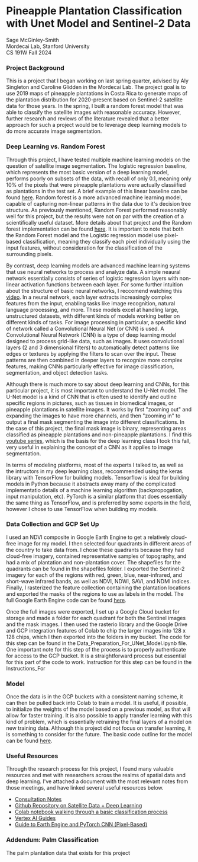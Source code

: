 # Pineapple Plantation Classification with Unet Model and Sentinel-2 Data 
Sage McGinley-Smith \
Mordecai Lab, Stanford University\
CS 191W Fall 2024

### Project Background
This is a project that I began working on last spring quarter, advised by Aly Singleton and Caroline Glidden in the Mordecai Lab. The project goal is to use 2019 maps of pineapple plantations in Costa Rica to generate maps of the plantation distribution for 2020-present based on Sentinel-2 satellite data for those years. In the spring, I built a random forest model that was able to classify the satellite images with reasonable accuracy. However, further research and reviews of the literature revealed that a better approach for such a project would be to leverage deep learning models to do more accurate image segmentation. 

### Deep Learning vs. Random Forest 
Through this project, I have tested multiple machine learning models on the question of satellite image segmentation. The logistic regression baseline, which represents the most basic version of a deep learning model, performs poorly on subsets of the data, with recall of only 0.1, meaning only 10% of the pixels that were pineapple plantations were actually classiified as plantations in the test set. A brief example of this linear baseline can be found [here](https://colab.research.google.com/drive/15PRkwwH_VYkhsdaJLXnFg37ElMhEaYo9?usp=sharing). Random forest is a more advanced machine learning model, capable of capturing non-linear patterns in the data due to it's decision tree structure. As previously mentioned, Random Forest performed reasonably well for this project, but the results were not on par with the creation of a scientifically useful dataset. More details about that project and the Random forest implementation can be found [here](https://github.com/sagems/pineapple_classification). It is important to note that both the Random Forest model and the Logistic regression model use pixel-based classification, meaning they classify each pixel individually using the input features, without consideration for the classification of the surrounding pixels.

By contrast, deep learning models are advanced machine learning systems that use neural networks to process and analyze data. A simple neaural network essentially consists of series of logistic regression layers with non-linear activation functions between each layer. For some further intuition about the structure of basic neural networks, I reccomend watching this [video](https://www.youtube.com/watch?v=aircAruvnKk&t=1003s). In a neural network, each layer extracts increasingly complex features from the input, enabling tasks like image recognition, natural language processing, and more. These models excel at handling large, unstructured datasets, with different kinds of models working better on different kinds of tasks. For image processing in particular, a specific kind of network called a Convolutional Neural Net (or CNN) is used. A Convolutional Neural Network (CNN) is a type of deep learning model designed to process grid-like data, such as images. It uses convolutional layers (2 and 3 dimensional filters) to automatically detect patterns like edges or textures by applying the filters to scan over the input. These patterns are then combined in deeper layers to recognize more complex features, making CNNs particularly effective for image classification, segmentation, and object detection tasks. 

Although there is much more to say about deep learning and CNNs, for this particular project, it is most important to understand the U-Net model. The U-Net model is a kind of CNN that is often used to identify and outline specific regions in pictures, such as tissues in biomedical images, or pineapple plantations in satellite images. It works by first "zooming out" and expanding the images to have more channels, and then "zooming in" to output a final mask segmenting the image into different classifications. In the case of this project, the final mask image is binary, representing areas classified as pineapple plantations and non-pineapple plantations. I find this [youtube series](https://www.youtube.com/watch?v=ArPaAX_PhIs&list=PLkDaE6sCZn6Gl29AoE31iwdVwSG-KnDzF&index=1), which is the basis for the deep learning class I took this fall, very useful in explaining the concept of a CNN as it applies to image segmentation.

In terms of modeling platforms, most of the experts I talked to, as well as the intructors in my deep learning class, reccommended using the keras library with TensorFlow for building models. Tensorflow is ideal for building models in Python because it abstracts away many of the complicated implementatio details of a machine learning algorithm (backpropogation, input manipulation, etc). PyTorch is a similar platform that does essentially the same thing as TensorFlow, and is preferred by some experts in the field, however I chose to use TensorFlow when building my models. 

### Data Collection and GCP Set Up

I used an NDVI composite in Google Earth Engine to get a relatively cloud-free image for my model. I then selected four quadrants in different areas of the country to take data from. I chose these quadrants because they had cloud-free imagery, contained representative samples of topography, and had a mix of plantation and non-plantation cover. The shapefiles for the quadrants can be found in the shapefiles folder. I exported the Sentinel-2 imagery for each of the regions with red, green, blue, near-infrared, and short-wave infrared bands, as well as NDVI, NDWI, SAVI, and NDMI indices. Finally, I rasterized the feature collection containing the plantation locations and exported the masks of the regions to use as labels in the model. The full Google Earth Engine code can be found [here](https://code.earthengine.google.com/0d678008835c1601629c868fcc5240a1).

Once the full images were exported, I set up a Google Cloud bucket for storage and made a folder for each quadrant for both the Sentinel images and the mask images. I then used the rasterio library and the Google Drive and GCP integration features of Colab to chip the larger images into 128 x 128 chips, which I then exported into the folders in my bucket. The code for this step can be found in the Data_Preparation_For_UNet_Model.ipynb file. One important note for this step of the process is to properly authenticate for access to the GCP bucket. It is a straightforward process but essential for this part of the code to work. Instruction for this step can be found in the Instructions_For 

### Model 
Once the data is in the GCP buckets with a consistent naming scheme, it can then be pulled back into Colab to train a model. It is useful, if possible, to initialize the weights of the model based on a previous model, as that will allow for faster training. It is also possible to apply transfer learning with this kind of problem, which is essentially retraining the final layers of a model on new training data. Although this project did not focus on transfer learning, it is something to consider for the future. The basic code outline for the model can be found [here](https://colab.research.google.com/drive/1HhO45GIW1zwEXomkEq-9NaHphisHwpDP?usp=sharing).

### Useful Resources
Through the research process for this project, I found many valuable resources and met with researchers across the realms of spatial data and deep learning. I've attached a document with the most relevant notes from those meetings, and have linked several useful resources below. 

- [Consultation Notes](https://docs.google.com/document/d/1puVxFoWywQZErhmyTF4738MD0djCUVpMdM4hhl3lGUM/edit?usp=sharing)
- [Github Repository on Satellite Data + Deep Learning](https://github.com/satellite-image-deep-learning)
- [Colab notebook walking through a basic classification process](https://colab.research.google.com/github/climatechange-ai-tutorials/aquaculture-mapping/blob/main/Aquaculture_Mapping_Detecting_and_Classifying_Aquaculture_Ponds_using_Deep_Learning.ipynb#scrollTo=rSRCNgYzUwaf)
- [Vertex AI Guides](https://developers.google.com/earth-engine/guides/ml_examples)
- [Guide to Earth Engine and PyTorch CNN (Pixel-Based)](https://colab.research.google.com/github/google/earthengine-community/blob/master/guides/linked/Earth_Engine_PyTorch_Vertex_AI.ipynb)


### Addendum: Palm Classification
The palm plantation data that exists for this project 
